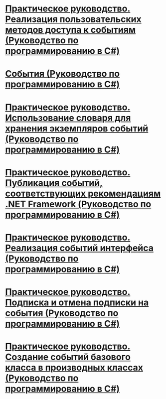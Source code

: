 # [Практическое руководство. Реализация пользовательских методов доступа к событиям (Руководство по программированию в C#)](how-to-implement-custom-event-accessors.md)
# [События (Руководство по программированию в C#)](index.md)
# [Практическое руководство. Использование словаря для хранения экземпляров событий (Руководство по программированию в C#)](how-to-use-a-dictionary-to-store-event-instances.md)
# [Практическое руководство. Публикация событий, соответствующих рекомендациям .NET Framework (Руководство по программированию в C#)](how-to-publish-events-that-conform-to-net-framework-guidelines.md)
# [Практическое руководство. Реализация событий интерфейса (Руководство по программированию в C#)](how-to-implement-interface-events.md)
# [Практическое руководство. Подписка и отмена подписки на события (Руководство по программированию в C#)](how-to-subscribe-to-and-unsubscribe-from-events.md)
# [Практическое руководство. Создание событий базового класса в производных классах (Руководство по программированию в C#)](how-to-raise-base-class-events-in-derived-classes.md)
